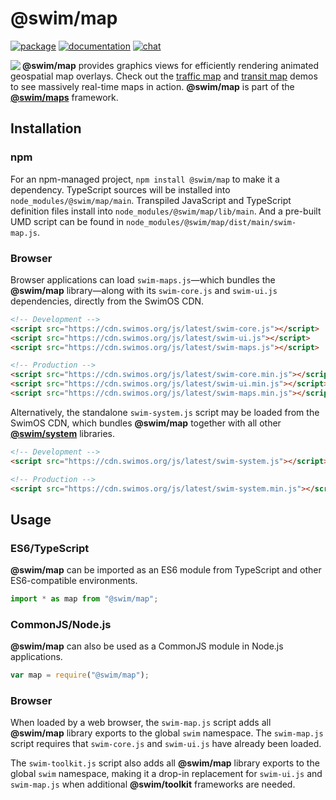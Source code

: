 # @swim/map

[![package](https://img.shields.io/npm/v/@swim/map.svg)](https://www.npmjs.com/package/@swim/map)
[![documentation](https://img.shields.io/badge/doc-TypeDoc-blue.svg)](https://docs.swimos.org/js/latest/modules/_swim_map.html)
[![chat](https://img.shields.io/badge/chat-Gitter-green.svg)](https://gitter.im/swimos/community)

<a href="https://www.swimos.org"><img src="https://docs.swimos.org/readme/marlin-blue.svg" align="left"></a>

**@swim/map** provides graphics views for efficiently rendering animated
geospatial map overlays.  Check out the [traffic map](https://www.swimos.org/demo/map/traffic.html)
and [transit map](https://www.swimos.org/demo/map/transit.html) demos to see
massively real-time maps in action.  **@swim/map** is part of the
[**@swim/maps**](https://github.com/swimos/swim/tree/master/swim-toolkit-js/swim-maps-js/@swim/maps) framework.

## Installation

### npm

For an npm-managed project, `npm install @swim/map` to make it a dependency.
TypeScript sources will be installed into `node_modules/@swim/map/main`.
Transpiled JavaScript and TypeScript definition files install into
`node_modules/@swim/map/lib/main`.  And a pre-built UMD script can
be found in `node_modules/@swim/map/dist/main/swim-map.js`.

### Browser

Browser applications can load `swim-maps.js`—which bundles the **@swim/map**
library—along with its `swim-core.js` and `swim-ui.js` dependencies, directly
from the SwimOS CDN.

```html
<!-- Development -->
<script src="https://cdn.swimos.org/js/latest/swim-core.js"></script>
<script src="https://cdn.swimos.org/js/latest/swim-ui.js"></script>
<script src="https://cdn.swimos.org/js/latest/swim-maps.js"></script>

<!-- Production -->
<script src="https://cdn.swimos.org/js/latest/swim-core.min.js"></script>
<script src="https://cdn.swimos.org/js/latest/swim-ui.min.js"></script>
<script src="https://cdn.swimos.org/js/latest/swim-maps.min.js"></script>
```

Alternatively, the standalone `swim-system.js` script may be loaded
from the SwimOS CDN, which bundles **@swim/map** together with all other
[**@swim/system**](https://github.com/swimos/swim/tree/master/swim-system-js/@swim/system)
libraries.

```html
<!-- Development -->
<script src="https://cdn.swimos.org/js/latest/swim-system.js"></script>

<!-- Production -->
<script src="https://cdn.swimos.org/js/latest/swim-system.min.js"></script>
```

## Usage

### ES6/TypeScript

**@swim/map** can be imported as an ES6 module from TypeScript and other
ES6-compatible environments.

```typescript
import * as map from "@swim/map";
```

### CommonJS/Node.js

**@swim/map** can also be used as a CommonJS module in Node.js applications.

```javascript
var map = require("@swim/map");
```

### Browser

When loaded by a web browser, the `swim-map.js` script adds all
**@swim/map** library exports to the global `swim` namespace.
The `swim-map.js` script requires that `swim-core.js` and `swim-ui.js`
have already been loaded.

The `swim-toolkit.js` script also adds all **@swim/map** library
exports to the global `swim` namespace, making it a drop-in replacement for
`swim-ui.js` and `swim-map.js` when additional **@swim/toolkit** frameworks
are needed.
